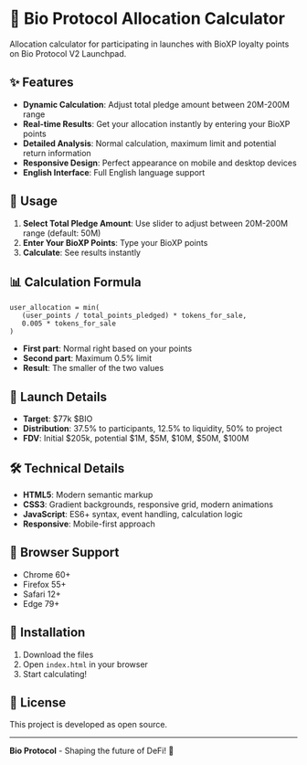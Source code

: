 # 🧬 Bio Protocol Allocation Calculator

Allocation calculator for participating in launches with BioXP loyalty points on Bio Protocol V2 Launchpad.

## ✨ Features

- **Dynamic Calculation**: Adjust total pledge amount between 20M-200M range
- **Real-time Results**: Get your allocation instantly by entering your BioXP points
- **Detailed Analysis**: Normal calculation, maximum limit and potential return information
- **Responsive Design**: Perfect appearance on mobile and desktop devices
- **English Interface**: Full English language support

## 🚀 Usage

1. **Select Total Pledge Amount**: Use slider to adjust between 20M-200M range (default: 50M)
2. **Enter Your BioXP Points**: Type your BioXP points
3. **Calculate**: See results instantly

## 📊 Calculation Formula

```
user_allocation = min(
   (user_points / total_points_pledged) * tokens_for_sale,
   0.005 * tokens_for_sale
)
```

- **First part**: Normal right based on your points
- **Second part**: Maximum 0.5% limit
- **Result**: The smaller of the two values

## 🎯 Launch Details

- **Target**: $77k $BIO
- **Distribution**: 37.5% to participants, 12.5% to liquidity, 50% to project
- **FDV**: Initial $205k, potential $1M, $5M, $10M, $50M, $100M

## 🛠️ Technical Details

- **HTML5**: Modern semantic markup
- **CSS3**: Gradient backgrounds, responsive grid, modern animations
- **JavaScript**: ES6+ syntax, event handling, calculation logic
- **Responsive**: Mobile-first approach

## 📱 Browser Support

- Chrome 60+
- Firefox 55+
- Safari 12+
- Edge 79+

## 🚀 Installation

1. Download the files
2. Open `index.html` in your browser
3. Start calculating!

## 📝 License

This project is developed as open source.

---

**Bio Protocol** - Shaping the future of DeFi! 🚀
